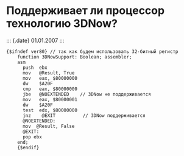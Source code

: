 Поддерживает ли процессор технологию 3DNow?
===========================================

::: {.date}
01.01.2007
:::

    {$ifndef ver80} // так как будем использовать 32-битный регистр
        function 3DNowSupport: Boolean; assembler; 
        asm 
          push  ebx 
          mov   @Result, True 
          mov   eax, $80000000 
          dw    $A20F            
          cmp   eax, $80000000 
          jbe   @NOEXTENDED    // 3DNow не поддерживается
          mov   eax, $80000001 
          dw    $A20F            
          test  edx, $80000000 
          jnz    @EXIT          // 3DNow поддерживается
          @NOEXTENDED: 
          mov  @Result, False 
          @EXIT: 
          pop ebx 
        end; 
        {$endif}
